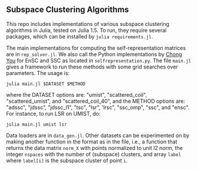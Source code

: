 ## Subspace Clustering Algorithms

This repo includes implementations of various subspace clustering algorithms in Julia, tested on Julia 1.5. To run, they require several packages, which can be installed by `julia requirements.jl`.

The main implementations for computing the self-representation matrices are in `rep_solver.jl`. We also call the Python implementations by [Chong You](https://github.com/ChongYou/subspace-clustering) for EnSC and SSC as located in `selfrepresentation.py`. The file `main.jl` gives a framework to run these methods with some grid searches over parameters. The usage is:
```
julia main.jl $DATASET $METHOD
```
where the DATASET options are: "umist", "scattered\_coil", "scattered\_umist", and "scattered\_coil\_40", and the METHOD options are: "adssc", "jdssc", "jdssc\_l1", "tsc", "lsr", 'lrsc", "ssc\_omp", "ssc", and "ensc".
For instance, to run LSR on UMIST, do:
```
julia main.jl umist lsr
```
Data loaders are in `data_gen.jl`.  Other datasets can be experimented on by making another function in the format as in the file, i.e., a function that returns the data matrix `norm_X` with points normalized to unit l2 norm, the integer `nspaces` with the number of (subspace) clusters, and array `label` where `label[i]` is the subspace cluster of point `i`.
